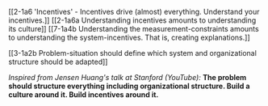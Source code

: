 [[2-1a6 'Incentives' - Incentives drive (almost) everything. Understand your incentives.]]
[[2-1a6a Understanding incentives amounts to understanding its culture]]
[[7-1a4b Understanding the measurement-constraints amounts to understanding the system-incentives. That is, creating explanations.]]

[[3-1a2b Problem-situation should define which system and organizational structure should be adapted]]

*Inspired from Jensen Huang's talk at Stanford (YouTube):*
**The problem should structure everything including organizational structure. Build a culture around it. Build incentives around it.**

